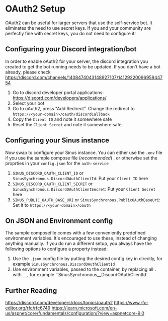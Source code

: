 # OAuth2 Setup
OAuth2 can be useful for larger servers that use the self-service bot. It eliminates the need to use secret keys. If you and
your community are perfectly fine with secret keys, you do not need to configure it!
## Configuring your Discord integration/bot
In order to enable oAuth2 for your server, the discord integration you created to get the bot running needs to be updated. If you don't have a bot already, please check https://discord.com/channels/1408474043148927107/1412922009695944754

1. Go to discord developer portal applications: https://discord.com/developers/applications/
2. Select your bot
3. Go to oAuth2, press "Add Redirect". Change the redirect to ``https://<your-domain>/oauth/discordCallback``
4. Copy the ``Client ID`` and note it somewhere safe
5. Reset the ``Client Secret`` and note it somewhere safe.

## Configuring your Sinus instance

Now swap to configure your Sinus instance.
You can either use the ``.env`` file if you use the sample compose file (*recommended*) , or otherwise set the proprties in your ``config.json`` for the ``auth-service``

1. ``SINUS_DISCORD_OAUTH_CLIENT_ID`` or ``SinusSynchronous.DiscordOAuthClientId``: Put your ``Client ID`` here
2. ``SINUS_DISCORD_OAUTH_CLIENT_SECRET`` or ``SinusSynchronous.DiscordOAuthClientSecret``: Put your ``Client Secret`` here
3. ``SINUS_PUBLIC_OAUTH_BASE_URI`` or ``SinusSynchronous.PublicOAuthBaseUri``: Set it to ``https://<your-domain>/oauth``

## On JSON and Environment config
The sample composefile comes with a few conveniently predefined environment variables. It's encouraged to use these, instead of changing anything manually. If you do run a different setup, you always have the following options to configure a property instead:
1. Use the ``.json`` config file by putting the desired config key in directly, for example ``SinusSynchronous.DiscordOAuthClientId``
2. Use environment variables, passed to the container, by replacing all ``.`` with ``__``, for example ``SinusSynchronous__DiscordOAuthClientId`

## Further Reading
https://discord.com/developers/docs/topics/oauth2
https://www.rfc-editor.org/rfc/rfc6749
https://learn.microsoft.com/en-us/aspnet/core/fundamentals/configuration/?view=aspnetcore-9.0